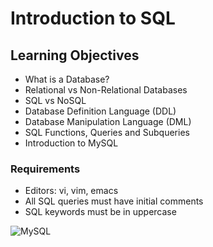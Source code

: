 # Introduction to SQL

## Learning Objectives
* What is a Database?
* Relational vs Non-Relational Databases
* SQL vs NoSQL
* Database Definition Language (DDL)
* Database Manipulation Language (DML)
* SQL Functions, Queries and Subqueries
* Introduction to MySQL

### Requirements
* Editors: vi, vim, emacs
* All SQL queries must have initial comments
* SQL keywords must be in uppercase


![MySQL](https://img.shields.io/badge/mysql-4479A1.svg?style=for-the-badge&logo=mysql&logoColor=white)
